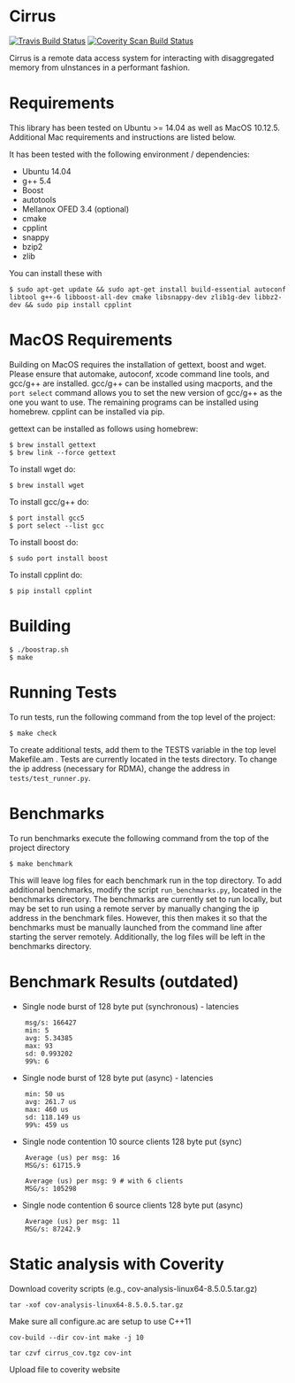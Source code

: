 Cirrus
==================================

[![Travis Build Status](https://travis-ci.org/jcarreira/ddc.svg?branch=master)](https://travis-ci.org/jcarreira/ddc)
[![Coverity Scan Build Status](https://scan.coverity.com/projects/10708/badge.svg)](https://scan.coverity.com/projects/jcarreira-ddc)

Cirrus is a remote data access system for interacting with disaggregated memory from uInstances in a performant fashion.

Requirements
============

This library has been tested on Ubuntu >= 14.04 as well as MacOS 10.12.5. Additional Mac requirements and instructions are listed below.

It has been tested with the following environment / dependencies:
* Ubuntu 14.04
* g++ 5.4
* Boost
* autotools
* Mellanox OFED 3.4 (optional)
* cmake
* cpplint
* snappy
* bzip2
* zlib

You can install these with

    $ sudo apt-get update && sudo apt-get install build-essential autoconf libtool g++-6 libboost-all-dev cmake libsnappy-dev zlib1g-dev libbz2-dev && sudo pip install cpplint

MacOS Requirements
============
Building on MacOS requires the installation of gettext, boost and wget. Please ensure that automake, autoconf, xcode command line tools, and gcc/g++ are installed. gcc/g++ can be installed using macports, and the `port select` command allows you to set the new version of gcc/g++ as the one you want to use. The remaining programs can be installed using homebrew. cpplint can be installed via pip.

gettext can be installed as follows using homebrew:

    $ brew install gettext
    $ brew link --force gettext

To install wget do:

    $ brew install wget

To install gcc/g++ do:

    $ port install gcc5
    $ port select --list gcc

To install boost do:

    $ sudo port install boost

To install cpplint do:

    $ pip install cpplint

Building
=========

    $ ./boostrap.sh
    $ make


Running Tests
=============

To run tests, run the following command from the top level of the project:

    $ make check

To create additional tests, add them to the TESTS variable in the top level Makefile.am . Tests are currently located in the tests directory. To change the ip address (necessary for RDMA), change the address in `tests/test_runner.py`.


Benchmarks
=============

To run benchmarks execute the following command from the top of the project directory

    $ make benchmark

This will leave log files for each benchmark run in the top directory. To add additional benchmarks, modify the script `run_benchmarks.py`, located in the benchmarks directory. The benchmarks are currently set to run locally, but may be set to run using a remote server by manually changing the ip address in the benchmark files. However, this then makes it so that the benchmarks must be manually launched from the command line after starting the server remotely. Additionally, the log files will be left in the benchmarks directory.


Benchmark Results (outdated)
=============

* Single node burst of 128 byte put (synchronous) - latencies
```
    msg/s: 166427
    min: 5
    avg: 5.34385
    max: 93
    sd: 0.993202
    99%: 6
```
* Single node burst of 128 byte put (async) - latencies
```
    min: 50 us
    avg: 261.7 us
    max: 460 us
    sd: 118.149 us
    99%: 459 us
```
* Single node contention 10 source clients 128 byte put (sync)
```
    Average (us) per msg: 16
    MSG/s: 61715.9
```
```
    Average (us) per msg: 9 # with 6 clients
    MSG/s: 105298
```
* Single node contention 6 source clients 128 byte put (async)
```
    Average (us) per msg: 11
    MSG/s: 87242.9
```

Static analysis with Coverity
=============

Download coverity scripts (e.g., cov-analysis-linux64-8.5.0.5.tar.gz)

~~~
tar -xof cov-analysis-linux64-8.5.0.5.tar.gz
~~~

Make sure all configure.ac are setup to use C++11
~~~
cov-build --dir cov-int make -j 10

tar czvf cirrus_cov.tgz cov-int
~~~

Upload file to coverity website
